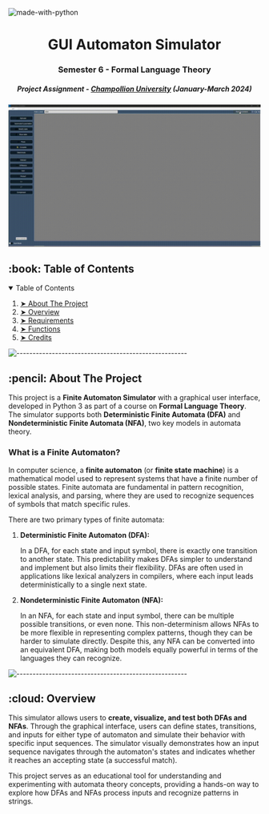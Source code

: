 ![made-with-python](https://img.shields.io/badge/Made%20with-Python3-brightgreen)

<h1 align="center"> GUI Automaton Simulator </h1>
<h3 align="center"> Semester 6 - Formal Language Theory </h3>
<h5 align="center"> Project Assignment - <a href="https://www.univ-jfc.fr/">Champollion University</a> (January-March 2024) </h5>

<p align="center">
    <img src="img/automaton_presentation.gif">

<!-- TABLE OF CONTENTS -->
<h2 id="table-of-contents"> :book: Table of Contents </h2>

<details open="open">
    <summary>Table of Contents</summary>
<ol>
    <li><a href="#about-the-project"> ➤ About The Project</a></li>
    <li><a href="#overview"> ➤ Overview</a></li>
    <li><a href="#install"> ➤ Requirements</a></li>
    <li><a href="#change-music"> ➤ Functions</a></li>
    <li><a href="#credits"> ➤ Credits</a></li>
</ol>
</details>

![-----------------------------------------------------](https://raw.githubusercontent.com/andreasbm/readme/master/assets/lines/rainbow.png)

<!-- ABOUT THE PROJECT -->
<h2 id="about-the-project"> :pencil: About The Project</h2>

<p>
    This project is a <strong>Finite Automaton Simulator</strong> with a graphical user interface, developed in Python 3 as part of a course on <strong>Formal Language Theory</strong>. The simulator supports both <strong>Deterministic Finite Automata (DFA)</strong> and <strong>Nondeterministic Finite Automata (NFA)</strong>, two key models in automata theory.
</p>

<h3>What is a Finite Automaton?</h3>

<p>
    In computer science, a <strong>finite automaton</strong> (or <strong>finite state machine</strong>) is a mathematical model used to represent systems that have a finite number of possible states. Finite automata are fundamental in pattern recognition, lexical analysis, and parsing, where they are used to recognize sequences of symbols that match specific rules.
</p>

<p>There are two primary types of finite automata:</p>

<ol>
    <li>
        <strong>Deterministic Finite Automaton (DFA):</strong>
        <p>
            In a DFA, for each state and input symbol, there is exactly one transition to another state. This predictability makes DFAs simpler to understand and implement but also limits their flexibility. DFAs are often used in applications like lexical analyzers in compilers, where each input leads deterministically to a single next state.
        </p>
    </li>
    <li>
        <strong>Nondeterministic Finite Automaton (NFA):</strong>
        <p>
            In an NFA, for each state and input symbol, there can be multiple possible transitions, or even none. This non-determinism allows NFAs to be more flexible in representing complex patterns, though they can be harder to simulate directly. Despite this, any NFA can be converted into an equivalent DFA, making both models equally powerful in terms of the languages they can recognize.
        </p>
    </li>
</ol>

![-----------------------------------------------------](https://raw.githubusercontent.com/andreasbm/readme/master/assets/lines/rainbow.png)

<!-- OVERVIEW -->
<h2 id="overview"> :cloud: Overview</h2>

<p>
    This simulator allows users to <strong>create, visualize, and test both DFAs and NFAs</strong>. Through the graphical interface, users can define states, transitions, and inputs for either type of automaton and simulate their behavior with specific input sequences. The simulator visually demonstrates how an input sequence navigates through the automaton's states and indicates whether it reaches an accepting state (a successful match).
</p>

<p>
    This project serves as an educational tool for understanding and experimenting with automata theory concepts, providing a hands-on way to explore how DFAs and NFAs process inputs and recognize patterns in strings.
</p>
